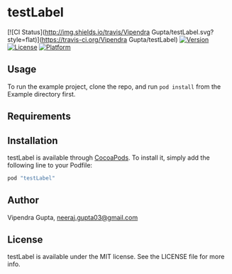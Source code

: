 # testLabel

[![CI Status](http://img.shields.io/travis/Vipendra Gupta/testLabel.svg?style=flat)](https://travis-ci.org/Vipendra Gupta/testLabel)
[![Version](https://img.shields.io/cocoapods/v/testLabel.svg?style=flat)](http://cocoapods.org/pods/testLabel)
[![License](https://img.shields.io/cocoapods/l/testLabel.svg?style=flat)](http://cocoapods.org/pods/testLabel)
[![Platform](https://img.shields.io/cocoapods/p/testLabel.svg?style=flat)](http://cocoapods.org/pods/testLabel)

## Usage

To run the example project, clone the repo, and run `pod install` from the Example directory first.

## Requirements

## Installation

testLabel is available through [CocoaPods](http://cocoapods.org). To install
it, simply add the following line to your Podfile:

```ruby
pod "testLabel"
```

## Author

Vipendra Gupta, neeraj.gupta03@gmail.com

## License

testLabel is available under the MIT license. See the LICENSE file for more info.
